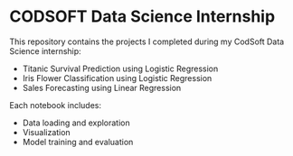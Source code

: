 # CODSOFT Data Science Internship

This repository contains the projects I completed during my CodSoft Data Science internship:

- Titanic Survival Prediction using Logistic Regression
- Iris Flower Classification using Logistic Regression
- Sales Forecasting using Linear Regression

Each notebook includes:
- Data loading and exploration
- Visualization
- Model training and evaluation
